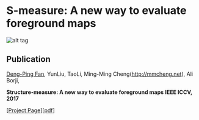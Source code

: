 # S-measure: A new way to evaluate foreground maps

![alt tag](http://dpfan.net/wp-content/uploads/2017/07/S-measure.png)

## Publication
[Deng-Ping Fan](http://dpfan.net), YunLiu, TaoLi, Ming-Ming Cheng(http://mmcheng.net), Ali Borji,

**Structure-measure: A new way to evaluate foreground maps**  **IEEE ICCV, 2017** 

[[Project Page](http://dpfan.net)][[pdf](http://dpfan.net/)]
